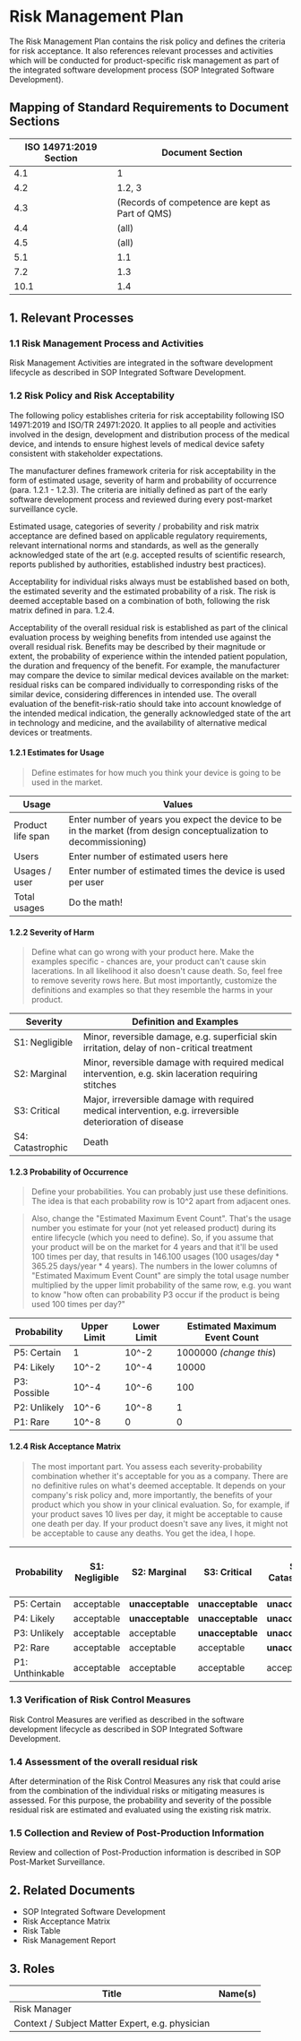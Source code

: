 # Risk Management Plan

The Risk Management Plan contains the risk policy and defines the criteria for risk acceptance. It also references relevant processes and activities which will be conducted for product-specific risk management as part of the integrated software development process (SOP Integrated Software Development).

## Mapping of Standard Requirements to Document Sections

| ISO 14971:2019 Section | Document Section                                |
|------------------------|-------------------------------------------------|
| 4.1                    | 1                                               |
| 4.2                    | 1.2, 3                                          |
| 4.3                    | (Records of competence are kept as Part of QMS) |
| 4.4                    | (all)                                           |
| 4.5                    | (all)                                           |
| 5.1                    | 1.1                                             |
| 7.2                    | 1.3                                             |
| 10.1                   | 1.4                                             |

## 1. Relevant Processes

### 1.1 Risk Management Process and Activities

Risk Management Activities are integrated in the software development lifecycle as described in SOP Integrated
Software Development.

### 1.2 Risk Policy and Risk Acceptability

The following policy establishes criteria for risk acceptability following ISO 14971:2019 and ISO/TR 24971:2020. It applies to all people and activities involved in the design, development and distribution process of the medical device, and intends to ensure highest levels of medical device safety consistent with stakeholder expectations.

The manufacturer defines framework criteria for risk acceptability in the form of estimated usage, severity of harm and probability of occurrence (para. 1.2.1 - 1.2.3). The criteria are initially defined as part of the early software development process and reviewed during every post-market surveillance cycle.

Estimated usage, categories of severity / probability and risk matrix acceptance are defined based on applicable regulatory requirements, relevant international norms and standards, as well as the generally acknowledged state of the art (e.g. accepted results of scientific research, reports published by authorities, established industry best practices).

Acceptability for individual risks always must be established based on both, the estimated severity and the estimated probability of a risk. The risk is deemed acceptable based on a combination of both, following the risk matrix defined in para. 1.2.4.

Acceptability of the overall residual risk is established as part of the clinical evaluation process by weighing benefits from intended use against the overall residual risk. Benefits may be described by their magnitude or extent, the probability of experience within the intended patient population, the duration and frequency of the benefit. For example, the manufacturer may compare the device to similar medical devices available on the market: residual risks can be compared individually to corresponding risks of the similar device, considering differences in intended use. The overall evaluation of the benefit-risk-ratio should take into account knowledge of the intended medical indication, the generally acknowledged state of the art in technology and medicine, and the availability of alternative medical devices or treatments.

#### 1.2.1 Estimates for Usage

> Define estimates for how much you think your device is going to be used in the market.

| Usage               | Values                                                                                                             |
|---------------------|--------------------------------------------------------------------------------------------------------------------|
| Product life span   | Enter number of years you expect the device to be in the market (from design conceptualization to decommissioning) |
| Users               | Enter number of estimated users here                                                                               |
| Usages / user       | Enter number of estimated times the device is used per user                                                        |
| Total usages        | Do the math!                                                                                                       |

#### 1.2.2 Severity of Harm

> Define what can go wrong with your product here. Make the examples specific - chances are, your product
> can't cause skin lacerations. In all likelihood it also doesn't cause death. So, feel free to remove
> severity rows here. But most importantly, customize the definitions and examples so that they resemble the
> harms in your product.

| Severity         | Definition and Examples                                                                                   |
|------------------|-----------------------------------------------------------------------------------------------------------|
| S1: Negligible   | Minor, reversible damage, e.g. superficial skin irritation, delay of non-critical treatment               |
| S2: Marginal     | Minor, reversible damage with required medical intervention, e.g. skin laceration requiring stitches      |
| S3: Critical     | Major, irreversible damage with required medical intervention, e.g. irreversible deterioration of disease |
| S4: Catastrophic | Death                                                                                                     |

#### 1.2.3 Probability of Occurrence

> Define your probabilities. You can probably just use these definitions. The idea is that each probability
> row is 10^2 apart from adjacent ones.

> Also, change the "Estimated Maximum Event Count". That's the usage number you estimate for your (not yet
> released product) during its entire lifecycle (which you need to define). So, if you assume that your
> product will be on the market for 4 years and that it'll be used 100 times per day, that results in 146.100
> usages (100 usages/day * 365.25 days/year * 4 years). The numbers in the lower columns of "Estimated Maximum
> Event Count" are simply the total usage number multiplied by the upper limit probability of the same row,
> e.g. you want to know "how often can probability P3 occur if the product is being used 100 times per day?"

| Probability  | Upper Limit | Lower Limit | Estimated Maximum Event Count |
|--------------|-------------|-------------|-------------------------------|
| P5: Certain  | 1           | 10^-2       | 1000000 *(change this*)       |
| P4: Likely   | 10^-2       | 10^-4       | 10000                         |
| P3: Possible | 10^-4       | 10^-6       | 100                           |
| P2: Unlikely | 10^-6       | 10^-8       | 1                             |
| P1: Rare     | 10^-8       | 0           | 0                             |

#### 1.2.4 Risk Acceptance Matrix

> The most important part. You assess each severity-probability combination whether it's acceptable for you as
> a company. There are no definitive rules on what's deemed acceptable. It depends on your company's risk
> policy and, more importantly, the benefits of your product which you show in your clinical evaluation. So,
> for example, if your product saves 10 lives per day, it might be acceptable to cause one death per day. If
> your product doesn't save any lives, it might not be acceptable to cause any deaths. You get the idea, I
> hope.

| Probability     | S1: Negligible | S2: Marginal     | S3: Critical     | S4: Catastrophic | Estimated Maximum Event Count |
|-----------------|----------------|------------------|------------------|------------------|-------------------------------|
| P5: Certain     | acceptable     | **unacceptable** | **unacceptable** | **unacceptable** | 1000000                       |
| P4: Likely      | acceptable     | **unacceptable** | **unacceptable** | **unacceptable** | 10000                         |
| P3: Unlikely    | acceptable     | acceptable       | **unacceptable** | **unacceptable** | 100                           |
| P2: Rare        | acceptable     | acceptable       | acceptable       | **unacceptable** | 1                             |
| P1: Unthinkable | acceptable     | acceptable       | acceptable       | acceptable       | 0                             |

### 1.3 Verification of Risk Control Measures

Risk Control Measures are verified as described in the software development lifecycle as described in SOP Integrated
Software Development.

### 1.4 Assessment of the overall residual risk

After determination of the Risk Control Measures any risk that could arise from the combination of the individual risks or mitigating measures is assessed. For this purpose, the probability and severity of the possible residual risk are estimated and evaluated using the existing risk matrix.

### 1.5 Collection and Review of Post-Production Information

Review and collection of Post-Production information is described in SOP Post-Market Surveillance.

## 2. Related Documents

 * SOP Integrated Software Development
 * Risk Acceptance Matrix
 * Risk Table
 * Risk Management Report

## 3. Roles

| Title                                           | Name(s) |
|-------------------------------------------------|---------|
| Risk Manager                                    |         |
| Context / Subject Matter Expert, e.g. physician |         |
